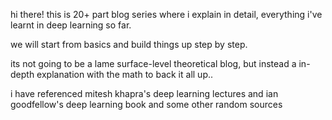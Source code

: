hi there! this is 20+ part blog series where i explain in detail, everything i've learnt in deep learning so far. 

we will start from basics and build things up step by step. 

its not going to be a lame surface-level theoretical blog, but instead a in-depth explanation with the math to back it all up..

i have referenced mitesh khapra's deep learning lectures and ian goodfellow's deep learning book and some other random sources
